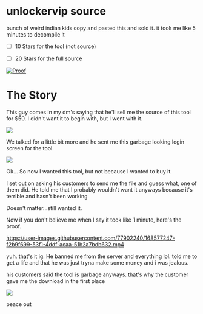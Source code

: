 # unlockervip source
bunch of weird indian kids copy and pasted this and sold it. it took me like 5 minutes to decompile it

- [ ] 10 Stars for the tool (not source)

- [ ] 20 Stars for the full source

[![Proof](https://i.ytimg.com/an_webp/HDi5pQKuBNc/mqdefault_6s.webp?du=3000&sqp=COD-j5QG&rs=AOn4CLCitNnRfn7LBAGHK6lgJCToRNlltA)](https://youtu.be/HDi5pQKuBNc)

# The Story

This guy comes in my dm's saying that he'll sell me the source of this tool for $50. I didn't want it to begin with, but I went with it.

<img src="https://images-ext-1.discordapp.net/external/y5htXZmj4LsOo51K-1kvMgR3Wpw_KD8XE_WWrrNhA4Y/https/pls-finger.me/ogp/5wlo1peAc.png">

We talked for a little bit more and he sent me this garbage looking login screen for the tool.

<img src="https://images-ext-2.discordapp.net/external/5W-NvZIlQmgZK-30bA_epv8BOVXblO2ascOAXdXtnyE/https/pls-finger.me/ogp/5wlnfGApJ.png?width=245&height=471">

Ok... So now I wanted this tool, but not because I wanted to buy it.

I set out on asking his customers to send me the file and guess what, one of them did. He told me that I probably wouldn't want it anyways because it's terrible and hasn't been working

Doesn't matter...still wanted it.

Now if you don't believe me when I say it took like 1 minute, here's the proof.

https://user-images.githubusercontent.com/77902240/168577247-f2b9f699-53f1-4ddf-acaa-51b2a7bdb632.mp4


yuh. that's it ig. He banned me from the server and everything lol. told me to get a life and that he was just tryna make some money and i was jealous.

his customers said the tool is garbage anyways. that's why the customer gave me the download in the first place

<img src="https://images-ext-2.discordapp.net/external/C5eY5Lg9a3_Bf3Xlcu-iHy8cswvk89vxbrJBsY847Mk/https/pls-finger.me/ogp/5wloIgRU5.png?width=829&height=471">

peace out
